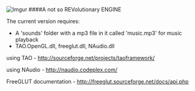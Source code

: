 ![Imgur](http://i.imgur.com/x91vgSu.png)
####A not so REVolutionary ENGINE

The current version requires:
- A 'sounds' folder with a mp3 file in it called 'music.mp3' for music playback
- TAO.OpenGL.dll, freeglut.dll, NAudio.dll

using TAO - http://sourceforge.net/projects/taoframework/

using NAudio - http://naudio.codeplex.com/

FreeGLUT documentation - http://freeglut.sourceforge.net/docs/api.php
